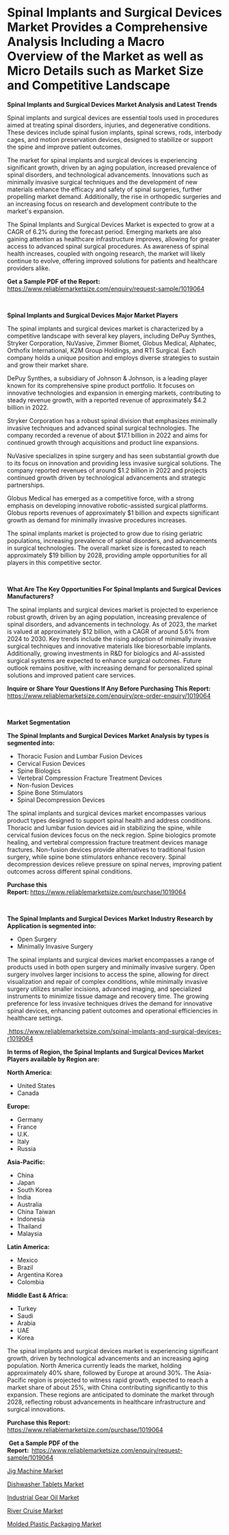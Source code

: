 <p><h1>Spinal Implants and Surgical Devices Market Provides a Comprehensive Analysis Including a Macro Overview of the Market as well as Micro Details such as Market Size and Competitive Landscape</h1></p><p><strong>Spinal Implants and Surgical Devices Market Analysis and Latest Trends</strong></p>
<p><p>Spinal implants and surgical devices are essential tools used in procedures aimed at treating spinal disorders, injuries, and degenerative conditions. These devices include spinal fusion implants, spinal screws, rods, interbody cages, and motion preservation devices, designed to stabilize or support the spine and improve patient outcomes.</p><p>The market for spinal implants and surgical devices is experiencing significant growth, driven by an aging population, increased prevalence of spinal disorders, and technological advancements. Innovations such as minimally invasive surgical techniques and the development of new materials enhance the efficacy and safety of spinal surgeries, further propelling market demand. Additionally, the rise in orthopedic surgeries and an increasing focus on research and development contribute to the market's expansion.</p><p>The Spinal Implants and Surgical Devices Market is expected to grow at a CAGR of 6.2% during the forecast period. Emerging markets are also gaining attention as healthcare infrastructure improves, allowing for greater access to advanced spinal surgical procedures. As awareness of spinal health increases, coupled with ongoing research, the market will likely continue to evolve, offering improved solutions for patients and healthcare providers alike.</p></p>
<p><strong>Get a Sample PDF of the Report:&nbsp;</strong> <a href="https://www.reliablemarketsize.com/enquiry/request-sample/1019064">https://www.reliablemarketsize.com/enquiry/request-sample/1019064</a></p>
<p>&nbsp;</p>
<p><strong>Spinal Implants and Surgical Devices Major Market Players</strong></p>
<p><p>The spinal implants and surgical devices market is characterized by a competitive landscape with several key players, including DePuy Synthes, Stryker Corporation, NuVasive, Zimmer Biomet, Globus Medical, Alphatec, Orthofix International, K2M Group Holdings, and RTI Surgical. Each company holds a unique position and employs diverse strategies to sustain and grow their market share.</p><p>DePuy Synthes, a subsidiary of Johnson & Johnson, is a leading player known for its comprehensive spine product portfolio. It focuses on innovative technologies and expansion in emerging markets, contributing to steady revenue growth, with a reported revenue of approximately $4.2 billion in 2022.</p><p>Stryker Corporation has a robust spinal division that emphasizes minimally invasive techniques and advanced spinal surgical technologies. The company recorded a revenue of about $17.1 billion in 2022 and aims for continued growth through acquisitions and product line expansions.</p><p>NuVasive specializes in spine surgery and has seen substantial growth due to its focus on innovation and providing less invasive surgical solutions. The company reported revenues of around $1.2 billion in 2022 and projects continued growth driven by technological advancements and strategic partnerships.</p><p>Globus Medical has emerged as a competitive force, with a strong emphasis on developing innovative robotic-assisted surgical platforms. Globus reports revenues of approximately $1 billion and expects significant growth as demand for minimally invasive procedures increases.</p><p>The spinal implants market is projected to grow due to rising geriatric populations, increasing prevalence of spinal disorders, and advancements in surgical technologies. The overall market size is forecasted to reach approximately $19 billion by 2028, providing ample opportunities for all players in this competitive sector.</p></p>
<p>&nbsp;</p>
<p><strong>What Are The Key Opportunities For Spinal Implants and Surgical Devices Manufacturers?</strong></p>
<p><p>The spinal implants and surgical devices market is projected to experience robust growth, driven by an aging population, increasing prevalence of spinal disorders, and advancements in technology. As of 2023, the market is valued at approximately $12 billion, with a CAGR of around 5.6% from 2024 to 2030. Key trends include the rising adoption of minimally invasive surgical techniques and innovative materials like bioresorbable implants. Additionally, growing investments in R&D for biologics and AI-assisted surgical systems are expected to enhance surgical outcomes. Future outlook remains positive, with increasing demand for personalized spinal solutions and improved patient care services.</p></p>
<p><strong>Inquire or Share Your Questions If Any Before Purchasing This Report:</strong> <a href="https://www.reliablemarketsize.com/enquiry/pre-order-enquiry/1019064">https://www.reliablemarketsize.com/enquiry/pre-order-enquiry/1019064</a></p>
<p>&nbsp;</p>
<p><strong>Market Segmentation</strong></p>
<p><strong>The Spinal Implants and Surgical Devices Market Analysis by types is segmented into:</strong></p>
<p><ul><li>Thoracic Fusion and Lumbar Fusion Devices</li><li>Cervical Fusion Devices</li><li>Spine Biologics</li><li>Vertebral Compression Fracture Treatment Devices</li><li>Non-fusion Devices</li><li>Spine Bone Stimulators</li><li>Spinal Decompression Devices</li></ul></p>
<p><p>The spinal implants and surgical devices market encompasses various product types designed to support spinal health and address conditions. Thoracic and lumbar fusion devices aid in stabilizing the spine, while cervical fusion devices focus on the neck region. Spine biologics promote healing, and vertebral compression fracture treatment devices manage fractures. Non-fusion devices provide alternatives to traditional fusion surgery, while spine bone stimulators enhance recovery. Spinal decompression devices relieve pressure on spinal nerves, improving patient outcomes across different spinal conditions.</p></p>
<p><strong>Purchase this Report:&nbsp;</strong><a href="https://www.reliablemarketsize.com/purchase/1019064">https://www.reliablemarketsize.com/purchase/1019064</a></p>
<p>&nbsp;</p>
<p><strong>The Spinal Implants and Surgical Devices Market Industry Research by Application is segmented into:</strong></p>
<p><ul><li>Open Surgery</li><li>Minimally Invasive Surgery</li></ul></p>
<p><p>The spinal implants and surgical devices market encompasses a range of products used in both open surgery and minimally invasive surgery. Open surgery involves larger incisions to access the spine, allowing for direct visualization and repair of complex conditions, while minimally invasive surgery utilizes smaller incisions, advanced imaging, and specialized instruments to minimize tissue damage and recovery time. The growing preference for less invasive techniques drives the demand for innovative spinal devices, enhancing patient outcomes and operational efficiencies in healthcare settings.</p></p>
<p><a href="https://www.reliablemarketsize.com/spinal-implants-and-surgical-devices-r1019064">&nbsp;https://www.reliablemarketsize.com/spinal-implants-and-surgical-devices-r1019064</a></p>
<p><strong>In terms of Region, the Spinal Implants and Surgical Devices Market Players available by Region are:</strong></p>
<p>
    <p> <strong> North America: </strong>
        <ul>
            <li>United States</li>
            <li>Canada</li>
        </ul>
        </p> 
    <p> <strong> Europe: </strong>
        <ul>
            <li>Germany</li>
            <li>France</li>
            <li>U.K.</li>
            <li>Italy</li>
            <li>Russia</li>
        </ul>
        </p> 
    <p> <strong> Asia-Pacific: </strong>
        <ul>
            <li>China</li>
            <li>Japan</li>
            <li>South Korea</li>
            <li>India</li>
            <li>Australia</li>
            <li>China Taiwan</li>
            <li>Indonesia</li>
            <li>Thailand</li>
            <li>Malaysia</li>
        </ul>
        </p> 
    <p> <strong> Latin America: </strong>
        <ul>
            <li>Mexico</li>
            <li>Brazil</li>
            <li>Argentina Korea</li>
            <li>Colombia</li>
        </ul>
        </p> 
    <p> <strong> Middle East & Africa: </strong>
        <ul>
            <li>Turkey</li>
            <li>Saudi</li>
            <li>Arabia</li>
            <li>UAE</li>
            <li>Korea</li>
        </ul>
    </p>
    </p>
<p><p>The spinal implants and surgical devices market is experiencing significant growth, driven by technological advancements and an increasing aging population. North America currently leads the market, holding approximately 40% share, followed by Europe at around 30%. The Asia-Pacific region is projected to witness rapid growth, expected to reach a market share of about 25%, with China contributing significantly to this expansion. These regions are anticipated to dominate the market through 2028, reflecting robust advancements in healthcare infrastructure and surgical innovations.</p></p>
<p><strong>Purchase this Report: </strong><a href="https://www.reliablemarketsize.com/purchase/1019064">https://www.reliablemarketsize.com/purchase/1019064</a></p>
<p>&nbsp;<strong>Get a Sample PDF of the Report:&nbsp;&nbsp;</strong><a href="https://www.reliablemarketsize.com/enquiry/request-sample/1019064">https://www.reliablemarketsize.com/enquiry/request-sample/1019064</a></p>
<p><strong></strong></p>
<p><p><a href="https://www.linkedin.com/pulse/jig-machine-market-size-share-analysis-growth-trends-forecast-dhkff?trackingId=yZ%2BH5zktRxGBuSQCk71tfA%3D%3D">Jig Machine Market</a></p><p><a href="https://medium.com/@paaboudi9k/the-dishwasher-tablets-market-research-report-provides-an-in-depth-and-up-to-date-analysis-of-the-da7924fd41d7">Dishwasher Tablets Market</a></p><p><a href="https://issuu.com/reportprime-2/docs/industrial-gear-oil-market-size-203_dae79de8d76c0d">Industrial Gear Oil Market</a></p><p><a href="https://medium.com/@alanernser/the-market-study-covers-the-river-cruise-market-across-various-segments-06a4450792a2">River Cruise Market</a></p><p><a href="https://issuu.com/reportprime-2/docs/molded-plastic-packaging-market-siz_c909b3aa786952">Molded Plastic Packaging Market</a></p></p>